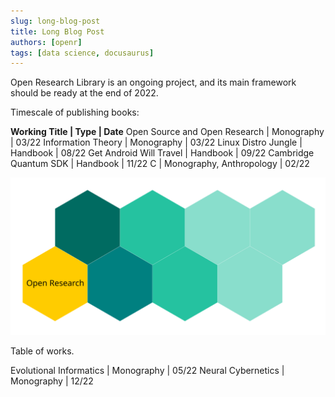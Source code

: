 ```yaml
---
slug: long-blog-post
title: Long Blog Post
authors: [openr]
tags: [data science, docusaurus]
---
```


Open Research Library is an ongoing project, and its main framework should be ready at the end of 2022.

<!--truncate-->

Timescale of publishing books:

**Working Title | Type | Date**
Open Source and Open Research | Monography | 03/22
Information Theory | Monography | 03/22
Linux Distro Jungle | Handbook | 08/22
Get Android Will Travel | Handbook | 09/22
Cambridge Quantum SDK | Handbook | 11/22
C | Monography, Anthropology | 02/22

![Test Image](./blog-test.svg)

Table of works.

Evolutional Informatics | Monography | 05/22
Neural Cybernetics | Monography | 12/22
